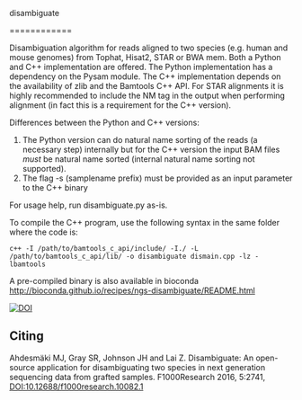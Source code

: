 disambiguate

============

Disambiguation algorithm for reads aligned to two species (e.g. human and mouse genomes) from 
Tophat, Hisat2, STAR or BWA mem. Both a Python and C++ implementation are offered. The Python 
implementation has a dependency on the Pysam module. The C++ implementation depends on the 
availability of zlib and the Bamtools C++ API. For STAR alignments it is highly recommended
to include the NM tag in the output when performing alignment (in fact this is a requirement
for the C++ version).

Differences between the Python and C++ versions:
1. The Python version can do natural name sorting of the reads (a necessary step) internally
but for the C++ version the input BAM files _must_ be natural name sorted (internal natural name sorting not 
supported).
2. The flag -s (samplename prefix) must be provided as an input parameter to the C++ binary

For usage help, run disambiguate.py as-is.

To compile the C++ program, use the following syntax in the same folder where the code is:
```
c++ -I /path/to/bamtools_c_api/include/ -I./ -L /path/to/bamtools_c_api/lib/ -o disambiguate dismain.cpp -lz -lbamtools
```
A pre-compiled binary is also available in bioconda http://bioconda.github.io/recipes/ngs-disambiguate/README.html

[![DOI](https://zenodo.org/badge/DOI/10.5281/zenodo.166017.svg)](https://doi.org/10.5281/zenodo.166017)

Citing
------
Ahdesmäki MJ, Gray SR, Johnson JH and Lai Z. Disambiguate: An open-source application for disambiguating two species in next generation sequencing data from grafted samples. F1000Research 2016, 5:2741, 
[DOI:10.12688/f1000research.10082.1](http://dx.doi.org/10.12688/f1000research.10082.1)
